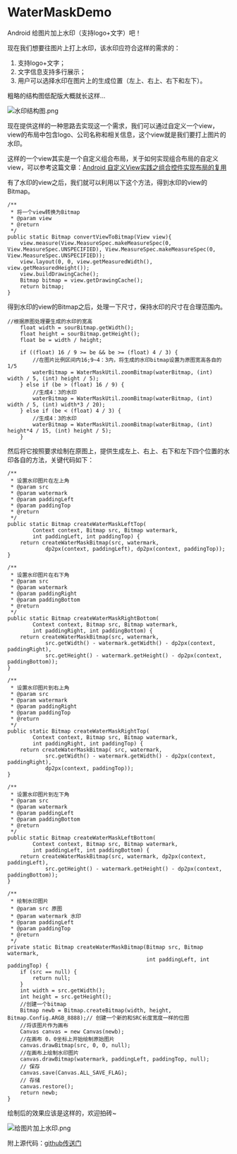 # WaterMaskDemo
Android 给图片加上水印（支持logo+文字）吧！

现在我们想要往图片上打上水印，该水印应符合这样的需求的：
1. 支持logo+文字；
2. 文字信息支持多行展示；
3. 用户可以选择水印在图片上的生成位置（左上、右上、右下和左下）。

粗略的结构图低配版大概就长这样...

![水印结构图.png](http://upload-images.jianshu.io/upload_images/817079-a023ab2dfc726bb8.png?imageMogr2/auto-orient/strip%7CimageView2/2/w/1240)

现在提供这样的一种思路去实现这一个需求，我们可以通过自定义一个view，view的布局中包含logo、公司名称和相关信息，这个view就是我们要打上图片的水印。

这样的一个view其实是一个自定义组合布局，关于如何实现组合布局的自定义view，可以参考这篇文章：[Android 自定义View实践之组合控件实现布局的复用](http://www.jianshu.com/p/d378523a00d9)

有了水印的view之后，我们就可以利用以下这个方法，得到水印的view的Bitmap。

    /**
     * 将一个view转换为Bitmap
     * @param view
     * @return
     */
    public static Bitmap convertViewToBitmap(View view){
        view.measure(View.MeasureSpec.makeMeasureSpec(0, View.MeasureSpec.UNSPECIFIED), View.MeasureSpec.makeMeasureSpec(0, View.MeasureSpec.UNSPECIFIED));
        view.layout(0, 0, view.getMeasuredWidth(), view.getMeasuredHeight());
        view.buildDrawingCache();
        Bitmap bitmap = view.getDrawingCache();
        return bitmap;
    }


得到水印的view的Bitmap之后，处理一下尺寸，保持水印的尺寸在合理范围内。

    //根据原图处理要生成的水印的宽高
        float width = sourBitmap.getWidth();
        float height = sourBitmap.getHeight();
        float be = width / height;

        if ((float) 16 / 9 >= be && be >= (float) 4 / 3) {
            //在图片比例区间内16;9~4：3内，将生成的水印bitmap设置为原图宽高各自的1/5
            waterBitmap = WaterMaskUtil.zoomBitmap(waterBitmap, (int) width / 5, (int) height / 5);
        } else if (be > (float) 16 / 9) {
            //生成4：3的水印
            waterBitmap = WaterMaskUtil.zoomBitmap(waterBitmap, (int) width / 5, (int) width*3 / 20);
        } else if (be < (float) 4 / 3) {
            //生成4：3的水印
            waterBitmap = WaterMaskUtil.zoomBitmap(waterBitmap, (int) height*4 / 15, (int) height / 5);
        }

然后将它按照要求绘制在原图上，提供生成左上、右上、右下和左下四个位置的水印各自的方法，关键代码如下：

    /**
     * 设置水印图片在左上角
     * @param src
     * @param watermark
     * @param paddingLeft
     * @param paddingTop
     * @return
     */
    public static Bitmap createWaterMaskLeftTop(
            Context context, Bitmap src, Bitmap watermark,
            int paddingLeft, int paddingTop) {
        return createWaterMaskBitmap(src, watermark,
                dp2px(context, paddingLeft), dp2px(context, paddingTop));
    }

    /**
     * 设置水印图片在右下角
     * @param src
     * @param watermark
     * @param paddingRight
     * @param paddingBottom
     * @return
     */
    public static Bitmap createWaterMaskRightBottom(
            Context context, Bitmap src, Bitmap watermark,
            int paddingRight, int paddingBottom) {
        return createWaterMaskBitmap(src, watermark,
                src.getWidth() - watermark.getWidth() - dp2px(context, paddingRight),
                src.getHeight() - watermark.getHeight() - dp2px(context, paddingBottom));
    }

    /**
     * 设置水印图片到右上角
     * @param src
     * @param watermark
     * @param paddingRight
     * @param paddingTop
     * @return
     */
    public static Bitmap createWaterMaskRightTop(
            Context context, Bitmap src, Bitmap watermark,
            int paddingRight, int paddingTop) {
        return createWaterMaskBitmap( src, watermark,
                src.getWidth() - watermark.getWidth() - dp2px(context, paddingRight),
                dp2px(context, paddingTop));
    }

    /**
     * 设置水印图片到左下角
     * @param src
     * @param watermark
     * @param paddingLeft
     * @param paddingBottom
     * @return
     */
    public static Bitmap createWaterMaskLeftBottom(
            Context context, Bitmap src, Bitmap watermark,
            int paddingLeft, int paddingBottom) {
        return createWaterMaskBitmap(src, watermark, dp2px(context, paddingLeft),
                src.getHeight() - watermark.getHeight() - dp2px(context, paddingBottom));
    }

    /**
     * 绘制水印图片
     * @param src 原图
     * @param watermark 水印
     * @param paddingLeft
     * @param paddingTop
     * @return
     */
    private static Bitmap createWaterMaskBitmap(Bitmap src, Bitmap watermark,
                                                int paddingLeft, int paddingTop) {
        if (src == null) {
            return null;
        }
        int width = src.getWidth();
        int height = src.getHeight();
        //创建一个bitmap
        Bitmap newb = Bitmap.createBitmap(width, height, Bitmap.Config.ARGB_8888);// 创建一个新的和SRC长度宽度一样的位图
        //将该图片作为画布
        Canvas canvas = new Canvas(newb);
        //在画布 0，0坐标上开始绘制原始图片
        canvas.drawBitmap(src, 0, 0, null);
        //在画布上绘制水印图片
        canvas.drawBitmap(watermark, paddingLeft, paddingTop, null);
        // 保存
        canvas.save(Canvas.ALL_SAVE_FLAG);
        // 存储
        canvas.restore();
        return newb;
    }

绘制后的效果应该是这样的，欢迎拍砖~

![给图片加上水印.png](http://upload-images.jianshu.io/upload_images/817079-e31e704b7d9bc362.png?imageMogr2/auto-orient/strip%7CimageView2/2/w/1240)

附上源代码：[github传送门](https://github.com/echoMu/WaterMaskDemo)